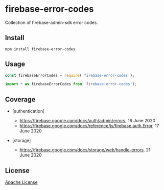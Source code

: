 # firebase-error-codes

Collection of firebase-admin-sdk error codes.

## Install

```
npm install firebase-error-codes
```

## Usage

```js
const firebaseErrorCodes = require('firebase-error-codes');
```

```js
import * as firebaseErrorCodes from 'firebase-error-codes');
```

## Coverage

- [authentication]
  - https://firebase.google.com/docs/auth/admin/errors, 16 June 2020
  - https://firebase.google.com/docs/reference/js/firebase.auth.Error, 17 June 2020

- [storage]
  - https://firebase.google.com/docs/storage/web/handle-errors, 21 June 2020

## License

[Apache License](LICENSE)
